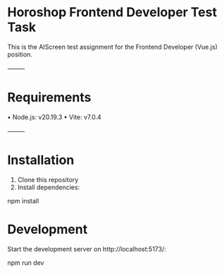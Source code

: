 # Horoshop Frontend Developer Test Task

This is the AIScreen test assignment for the Frontend Developer (Vue.js) position.

⸻

# Requirements
•	Node.js: v20.19.3
•	Vite: v7.0.4

⸻

# Installation
1.	Clone this repository
2.	Install dependencies:

npm install



# Development

Start the development server on http://localhost:5173/:

npm run dev
